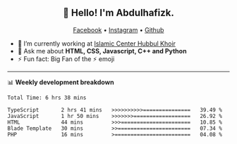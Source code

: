 <h2 align="center">👋 Hello! I'm Abdulhafizk.</h2>
<p align="center">
  <a href="https://web.facebook.com/profile.php?id=100080122707224">Facebook</a> •
  <a href="https://www.instagram.com/abdulhafizh_k/">Instagram</a> •
  <a href="https://github.com/abdulhafizk">Github</a>
</p>


- 🔭 I’m currently working at [Islamic Center Hubbul Khoir](https://hubbulkhoir.sch.id/)
- 💬 Ask me about **HTML, CSS, Javascript, C++ and Python**
- ⚡ Fun fact: Big Fan of the :zap: emoji

-------

📊 **Weekly development breakdown**
<!--START_SECTION:waka-->

```HTML, CSS, Javascript, C++, Python, Jsx, Json, Lock.
Total Time: 6 hrs 38 mins

TypeScript       2 hrs 41 mins   >>>>>>>>>>===============   39.49 %
JavaScript       1 hr 50 mins    >>>>>>>==================   26.92 %
HTML             44 mins         >>>======================   10.85 %
Blade Template   30 mins         >>=======================   07.34 %
PHP              16 mins         >========================   04.08 %
```

<!--END_SECTION:waka-->
